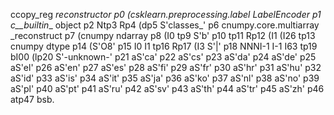 ccopy_reg
_reconstructor
p0
(csklearn.preprocessing.label
LabelEncoder
p1
c__builtin__
object
p2
Ntp3
Rp4
(dp5
S'classes_'
p6
cnumpy.core.multiarray
_reconstruct
p7
(cnumpy
ndarray
p8
(I0
tp9
S'b'
p10
tp11
Rp12
(I1
(I26
tp13
cnumpy
dtype
p14
(S'O8'
p15
I0
I1
tp16
Rp17
(I3
S'|'
p18
NNNI-1
I-1
I63
tp19
bI00
(lp20
S'-unknown-'
p21
aS'ca'
p22
aS'cs'
p23
aS'da'
p24
aS'de'
p25
aS'el'
p26
aS'en'
p27
aS'es'
p28
aS'fi'
p29
aS'fr'
p30
aS'hr'
p31
aS'hu'
p32
aS'id'
p33
aS'is'
p34
aS'it'
p35
aS'ja'
p36
aS'ko'
p37
aS'nl'
p38
aS'no'
p39
aS'pl'
p40
aS'pt'
p41
aS'ru'
p42
aS'sv'
p43
aS'th'
p44
aS'tr'
p45
aS'zh'
p46
atp47
bsb.